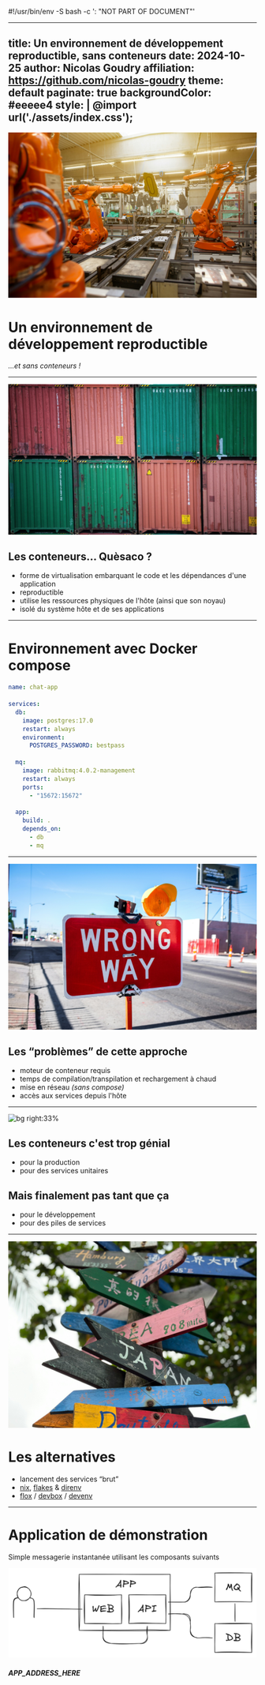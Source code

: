 #!/usr/bin/env -S bash -c ': "NOT PART OF DOCUMENT<!--"; bash <(tail -n+3 "$0") "$0" "$@" # -->"'
<!-- Slightly modified hack, courtesy of Niklas Gollenstede
command -v nix-shell &>/dev/null || { echo "Nix is required to run this script! Visit https://nixos.org/download/"; exit; }
nixpkgs=64b80bfb316b57cdb8919a9110ef63393d74382a
packages=( coreutils marp-cli inotify-tools )
command=( tail -n+13 "$1" "|" marp -o "${1%.md}".html "${@:2}" )
nixcmd=( nix-shell --pure -p "${packages[@]}" -I nixpkgs=https://github.com/nixos/nixpkgs/archive/$nixpkgs.tar.gz --run )
if [[ " $* " =~ [[:space:]]-w[[:space:]] ]]; then echo "Watch required"; watch=true; fi
command="${command[*]//--watch/}"; command="${command//-w/}"
"${nixcmd[@]}" "$command"
if [[ "$watch" = "true" ]]; then "${nixcmd[@]}" 'while inotifywait -qq -e close_write '"$1"'; do '"$command"'; done'; fi
exit # end script, begin document: -->
---
title: Un environnement de développement reproductible, sans conteneurs
date: 2024-10-25
author: Nicolas Goudry
affiliation: https://github.com/nicolas-goudry
theme: default
paginate: true
backgroundColor: #eeeee4
style: |
  @import url('./assets/index.css');
---

![bg left:33%](./assets/images/factory-robots.jpg)

# Un environnement de développement reproductible

_…et sans conteneurs !_

<!--
_footer: © Nicolas Goudry – 2024
_paginate: skip
-->

<!--
Aujourd'hui, on va parler ensemble des environnements de développement reproductibles, mais sans conteneurs !

Je pense que beaucoup d'entre vous ont déjà entendu parler de Docker et des conteneurs, mais on va quand même prendre la température :

Trois questions simples
Une seule règle : si la réponse est oui, vous levez la main, sinon vous la baissez.

- est-ce que vous connaissez Docker ?
- est-ce que vous avez déjà lancé un conteneur sur votre machine
- est-ce que vous utilisez les conteneurs de manière quotidienne

On va quand même passer rapidement sur les bases des conteneurs, mais promis : il n'y a qu'une slide !
-->

---

![bg left:33%](./assets/images/containers.jpg)

## Les conteneurs… Quèsaco ?

- forme de virtualisation embarquant le code et les dépendances d'une application
- reproductible
- utilise les ressources physiques de l'hôte (ainsi que son noyau)
- isolé du système hôte et de ses applications

<!--
Les conteneurs, on les connait depuis un bon moment maintenant
Quand ils sont arrivés, ils ont eu l'effet d'une petite bombe

Pourtant, la conteneurisation, c'est pas vraiment nouveau
Elle a été démocratisée par Docker, mais ils n'ont rien inventé

Ils se sont basé sur des technologies un peu obscures créées par Google : cgroups et namespaces
Des trucs pour les barbus qui vivent dans les salles machines quoi

Mais même avant ça, on utilisait déjà des choses come chroot pour isoler les processus de l'hôte
Là où les conteneurs se démarquent, c'est par leur simplicité d'utilisation

--break--

Pour ceux qui n'ont pas lu la slide pendant ces quelques secondes d'histoire (merci pour votre attention)

Les conteneurs sont une forme de virtualisation dans laquelle on embarque le code et les dépendances d'une application
Une sorte de petite boîte noire qui contient tout ce que notre code a besoin pour être exécuté

La plupart du temps, les conteneurs sont reproductibles, fini l'excuse du “oui mais ça fonctionne chez moi”
Pourtant, on voit souvent des images de conteneurs qui ne sont pas très reproductibles :
- les dépendances ne sont pas fixées
- l'image de base utilise un tag “mouvant” (qui se déplace entre différentes itérations de l'image)
- etc…

Enfin, les conteneurs utilisent les ressources de leur hôte (CPU, RAM, disque, noyau)
Et ils sont isolés du système et des applications utilisateurs
Un peu de la même manière que chroot

--break--

Maintenant qu'on est tous sur la même page, on va rentrer dans le vif du sujet
J'ai préparé une petite application web composée de différents services classiques
Et je me suis fait un environnement de dev avec Docker compose
-->

---

# Environnement avec Docker compose

```yaml
name: chat-app

services:
  db:
    image: postgres:17.0
    restart: always
    environment:
      POSTGRES_PASSWORD: bestpass

  mq:
    image: rabbitmq:4.0.2-management
    restart: always
    ports:
      - "15672:15672"

  app:
    build: .
    depends_on:
      - db
      - mq
```

<!--
Ce que vous voyez derrière moi est un fichier Docker compose
Si vous connaissez Docker et utilisez les conteneurs régulièrement, vous avez sûrement déjà vu ce genre de fichier

Pour faire simple, compose est un outil intégré à Docker qui permet de composer (justement) plusieurs conteneurs (qu'on appelle services)
Ces conteneurs pourrons alors être lancés en parallèle avec une seule commande (docker compose up)
Ça permet d'obtenir un environnement complet d'exécution pour son application

L'avantage de compose c'est que la couche réseau est gérée automatiquement, tous les services peuvent communiquer entre eux
On ne va pas rentrer dans les détails puisque je vous ai dit qu'on utiliserait pas les conteneurs pour notre environnement
Mais compose dispose de nombreuses autres options, on voit ici les options les plus basiques

J'ai donc donné un nom à ma composition via l'option name
Et j'ai défini 3 services (donc 3 conteneurs)
Les deux premiers services sont une base de données (postgres) et une queue de messages (rabbitmq)

Pour chacun, on utilise une image venant du registre Docker (image)
On indique également que les conteneurs doivent être redémarrés en cas de terminaison avec l'option restart: always

On définit un mot de passe par défaut pour postgres en utilisant une variable d'environnement
Et on expose l'interface de gestion de rabbit sur un port local 15672, qui est le même que celui sur lequel l'interface est exposée au sein du conteneur

Enfin, on déclare notre application en précisant qu'elle doit être construite depuis le dossier courant en utilisant le fichier Dockerfile
On indique également que l'application doit attendre que postgres et rabbit soient démarrés avant d'elle-même être démarrée
Elle est dépendante des deux autres conteneurs

En théorie, tout ça devrait bien fonctionner, et pourtant je vois plusieurs problèmes avec cette approche
-->

---

![bg right:33%](./assets/images/issues.jpg)

## Les “problèmes” de cette approche

- moteur de conteneur requis
- temps de compilation/transpilation et rechargement à chaud
- mise en réseau _(sans compose)_
- accès aux services depuis l'hôte

<!--
Le premier problème, c'est qu'on a besoin d'un moteur de conteneur justement
Un truc qui sache comment exécuter ces fameux conteneurs (docker, containerd, nerdctl, podman, you name it)
Et je ne vous parle même pas de Docker Desktop
Un outil de plus à installer, qui va encore bouffer notre RAM et notre CPU
Pas cool quand on a déjà 36 instances de Chrome avec des centaines d'onglets

Deuxième problème, le plus contraignant quand on fait du dev, c'est qu'il faut construire une image de conteneur
Et ça peut prendre longtemps, trèèès longtemps même selon la stack utilisé (dédicace à Java et à Node.js)

Et justement, si on parle d'application web, on peut dire adieu au “hot reload”
Bon, ok, ça on peut le conserver en utilisant des tours de passe-passe avec les volumes et un peu de bash saupoudré d'inotify

En plus, si on décide de ne pas utiliser compose, on va avoir de nouveaux problèmes
Parce que, mettre en réseau des conteneurs sans compose, c'est relou. Il faut créer un réseau, dire de quel type il est, tout bien configurer
Et je ne vous parle même pas des certificats TLS

Et l'accès aux services depuis l'hôte ? Aussi simple que d'exposer un port ?
Si le cas d'usage est basique : oui
Mais dès qu'on veut faire des trucs un peu sioux, c'est la croix et la bannière
Et on finit souvent par tout exposer sur le réseau local de toute façon
Franchement, ce serait pas mieux d'utiliser des sockets ?

--break--

Ok, j'ai bien bashé sur les conteneurs mais…
-->

---

<!-- ![bg right:33%](./assets/images/duality.jpg) -->
![bg right:33%](./assets/images/awesome-containers.png)

## Les conteneurs c'est trop génial

- pour la production
- pour des services unitaires

## Mais finalement pas tant que ça

- pour le développement
- pour des piles de services

<!--
Les conteneurs, c'est trop génial

Oui oui, POUR LA PROD, sur des services unitaires, dans des orchestrateurs comme Kubernetes ou Nomad
Ça fonctionne bien, c'est rapide, fiable, c'est une super solution

Mais, pour le dev, c'est vraiment pas ouf
Un dev, ça veut coder, pas transformer son poste en serveur et jouer à l'admin sys

Du coup, c'est quoi les alternatives ? Ben il y en a plusieurs.
-->

---

![bg right:33%](./assets/images/signs.jpg)

# Les alternatives

- lancement des services “brut”
- [nix](https://nix.dev/), [flakes](https://nix.dev/concepts/flakes.html) & [direnv](https://direnv.net/)
- [flox](https://flox.dev/) / [devbox](https://www.jetify.com/devbox) / [devenv](https://devenv.sh/)

<!--
Déjà, on va partir du principe que quand on dev, l'isolation apportée par les conteneurs, on s'en fout quand même royalement

Du coup, on pourrait simplement tout lancer en “brut” sur notre poste
Mais dans ce cas là, on oublie la reproductibilité et on en revient à “ça fonctionne sur ma machine”
C'est dommage et c'est pas ce qu'on cherche à faire, du coup on écarte cette solution tout de suite

On en vient au vif du sujet : des solutions entièrement reproductibles, avec un degré variable de complexité
Avant de vous parler de ces solutions : qui connaît Nix ici ? NIX, pas Unix

La première solution qu'on va explorer, c'est un peu comme Kubernetes the hard way pour ceux qui connaissent
Mais ça a l'avantage d'être hyper flexible
On va d'abord voir comment on peut tirer parti de nix (avec les flakes activés) en l'associant à direnv

Ensuite, une fois qu'on aura pleuré du sang et transpiré des larmes, on va voir des solutions beaucoup plus friendly
Toutes ces solutions utilisent Nix under the hood, c'est d'ailleurs pour ça qu'on va commencer par la méthode Viking

Mais avant, je vais vous présenter un peu notre application de démo
-->

---

<!-- _class: demo_app -->

# Application de démonstration

Simple messagerie instantanée utilisant les composants suivants

![app_structure](./assets/images/demo-app-components.png)

##### APP_ADDRESS_HERE

<!--
Rien de bien compliqué, une application web tout ce qu'il y a de plus basique :
Quelques milliers de lignes de HTML, CSS et JS
Accompagnées d'un serveur API et de deux services “on the shelf”

Prions les demo gods : vous devriez pouvoir accéder à l'application à l'adresse indiquée en bas de la slide

Je vous préviens tout de suite par contre, c'est pas du code très propre, c'est pas sécurisé et il y a probablement des gros bugs un peu partout
Mais c'est pas ce qui nous importe ici
-->
